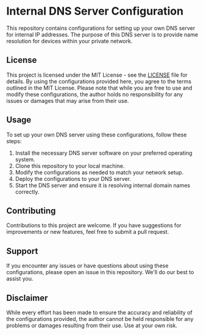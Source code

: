 # Internal DNS Server Configuration

This repository contains configurations for setting up your own DNS server for internal IP addresses. The purpose of this DNS server is to provide name resolution for devices within your private network.

## License

This project is licensed under the MIT License - see the [LICENSE](https://github.com/Damianko135/DNS-Own-Name-Server/blob/main/LICENSE) file for details. By using the configurations provided here, you agree to the terms outlined in the MIT License. Please note that while you are free to use and modify these configurations, the author holds no responsibility for any issues or damages that may arise from their use.

## Usage

To set up your own DNS server using these configurations, follow these steps:

1. Install the necessary DNS server software on your preferred operating system.
2. Clone this repository to your local machine.
3. Modify the configurations as needed to match your network setup.
4. Deploy the configurations to your DNS server.
5. Start the DNS server and ensure it is resolving internal domain names correctly.

## Contributing

Contributions to this project are welcome. If you have suggestions for improvements or new features, feel free to submit a pull request.

## Support

If you encounter any issues or have questions about using these configurations, please open an issue in this repository. We'll do our best to assist you.

## Disclaimer

While every effort has been made to ensure the accuracy and reliability of the configurations provided, the author cannot be held responsible for any problems or damages resulting from their use. Use at your own risk.
